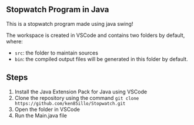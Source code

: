 ## Stopwatch Program in Java
This is a stopwatch program made using java swing!

The workspace is created in VSCode and contains two folders by default, where:

- `src`: the folder to maintain sources
- `bin`: the compiled output files will be generated in this folder by default.

## Steps
1. Install the Java Extension Pack for Java using VSCode
2. Clone the repository using the command `git clone https://github.com/ken85illo/Stopwatch.git`
3. Open the folder in VSCode
4. Run the Main.java file

